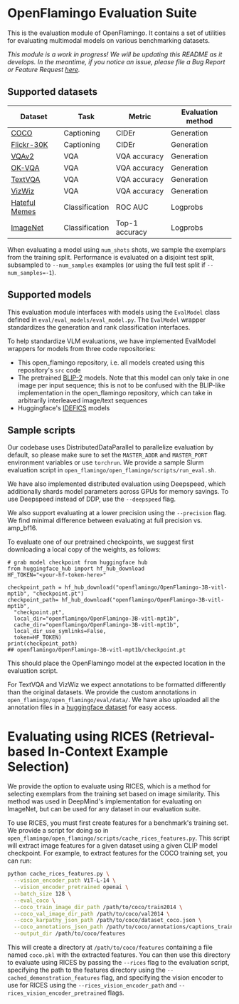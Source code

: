 # OpenFlamingo Evaluation Suite
This is the evaluation module of OpenFlamingo. It contains a set of utilities for evaluating multimodal models on various benchmarking datasets.

*This module is a work in progress! We will be updating this README as it develops. In the meantime, if you notice an issue, please file a Bug Report or Feature Request [here](https://github.com/mlfoundations/open_flamingo/issues/new/choose).*

## Supported datasets

|Dataset|Task|Metric|Evaluation method|
|-------|----|------|-----------------|
|[COCO](https://arxiv.org/abs/1405.0312)|Captioning|CIDEr|Generation|
|[Flickr-30K](https://aclanthology.org/Q14-1006/)|Captioning|CIDEr|Generation|
|[VQAv2](https://arxiv.org/abs/1612.00837v3)|VQA|VQA accuracy|Generation|
|[OK-VQA](https://arxiv.org/abs/1906.00067)|VQA|VQA accuracy|Generation|
|[TextVQA](https://arxiv.org/abs/1904.08920)|VQA|VQA accuracy|Generation|
|[VizWiz](https://arxiv.org/abs/1802.08218)|VQA|VQA accuracy|Generation|
|[Hateful Memes](https://arxiv.org/abs/2005.04790)|Classification|ROC AUC|Logprobs|
|[ImageNet](https://arxiv.org/abs/1409.0575)|Classification|Top-1 accuracy|Logprobs|

When evaluating a model using `num_shots` shots, we sample the exemplars from the training split. Performance is evaluated on a disjoint test split, subsampled to `--num_samples` examples (or using the full test split if `--num_samples=-1`).

## Supported models
This evaluation module interfaces with models using the `EvalModel` class defined in `eval/eval_models/eval_model.py`. The `EvalModel` wrapper standardizes the generation and rank classification interfaces.

To help standardize VLM evaluations, we have implemented EvalModel wrappers for models from three code repositories:

* This open_flamingo repository, i.e. all models created using this repository's `src` code
* The pretrained [BLIP-2](https://huggingface.co/docs/transformers/main/model_doc/blip-2) models. Note that this model can only take in one image per input sequence; this is not to be confused with the BLIP-like implementation in the open_flamingo repository, which can take in arbitrarily interleaved image/text sequences
* Huggingface's [IDEFICS](https://huggingface.co/blog/idefics) models

## Sample scripts
Our codebase uses DistributedDataParallel to parallelize evaluation by default, so please make sure to set the `MASTER_ADDR` and `MASTER_PORT` environment variables or use `torchrun`. We provide a sample Slurm evaluation script in `open_flamingo/open_flamingo/scripts/run_eval.sh`.

We have also implemented distributed evaluation using Deepspeed, which additionally shards model parameters across GPUs for memory savings. To use Deepspeed instead of DDP, use the `--deepspeed` flag.

We also support evaluating at a lower precision using the `--precision` flag. We find minimal difference between evaluating at full precision vs. amp_bf16.

To evaluate one of our pretrained checkpoints, we suggest first downloading a local copy of the weights, as follows:

```
# grab model checkpoint from huggingface hub
from huggingface_hub import hf_hub_download
HF_TOKEN="<your-hf-token-here>"

checkpoint_path = hf_hub_download("openflamingo/OpenFlamingo-3B-vitl-mpt1b", "checkpoint.pt")
checkpoint_path= hf_hub_download("openflamingo/OpenFlamingo-3B-vitl-mpt1b", 
  "checkpoint.pt", 
  local_dir="openflamingo/OpenFlamingo-3B-vitl-mpt1b", 
  cache_dir="openflamingo/OpenFlamingo-3B-vitl-mpt1b", 
  local_dir_use_symlinks=False,
  token=HF_TOKEN)
print(checkpoint_path)
## openflamingo/OpenFlamingo-3B-vitl-mpt1b/checkpoint.pt
```

This should place the OpenFlamingo model at the expected location in the evaluation script.

For TextVQA and VizWiz we expect annotations to be formatted differently than the original datasets. We provide the custom annotations in `open_flamingo/open_flamingo/eval/data/`. We have also uploaded all the annotation files in a [huggingface dataset](https://huggingface.co/datasets/openflamingo/eval_benchmark/tree/main) for easy access.

# Evaluating using RICES (Retrieval-based In-Context Example Selection)

We provide the option to evaluate using RICES, which is a method for selecting exemplars from the training set based on image similarity. This method was used in DeepMind's implementation for evaluating on ImageNet, but can be used for any dataset in our evaluation suite.

To use RICES, you must first create features for a benchmark's training set. We provide a script for doing so in `open_flamingo/open_flamingo/scripts/cache_rices_features.py`. This script will extract image features for a given dataset using a given CLIP model checkpoint. For example, to extract features for the COCO training set, you can run:

```bash
python cache_rices_features.py \
  --vision_encoder_path ViT-L-14 \
  --vision_encoder_pretrained openai \
  --batch_size 128 \
  --eval_coco \
  --coco_train_image_dir_path /path/to/coco/train2014 \
  --coco_val_image_dir_path /path/to/coco/val2014 \
  --coco_karpathy_json_path /path/to/coco/dataset_coco.json \
  --coco_annotations_json_path /path/to/coco/annotations/captions_train2014.json \
  --output_dir /path/to/coco/features 
```

This will create a directory at `/path/to/coco/features` containing a file named `coco.pkl` with the extracted features. You can then use this directory to evaluate using RICES by passing the `--rices` flag to the evaluation script, specifying the path to the features directory using the `--cached_demonstration_features` flag, and specifying the vision encoder to use for RICES using the `--rices_vision_encoder_path` and `--rices_vision_encoder_pretrained` flags.
